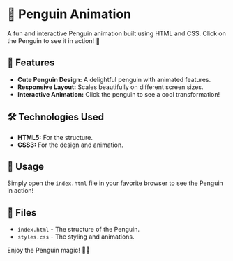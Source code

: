 # 🐧 Penguin Animation

A fun and interactive Penguin animation built using HTML and CSS. Click on the Penguin to see it in action! 🌟

## 🎨 Features
- **Cute Penguin Design:** A delightful penguin with animated features.
- **Responsive Layout:** Scales beautifully on different screen sizes.
- **Interactive Animation:** Click the penguin to see a cool transformation!

## 🛠️ Technologies Used
- **HTML5:** For the structure.
- **CSS3:** For the design and animation.

## 🚀 Usage
Simply open the `index.html` file in your favorite browser to see the Penguin in action!

## 📂 Files
- `index.html` - The structure of the Penguin.
- `styles.css` - The styling and animations.

Enjoy the Penguin magic! 🐧✨
